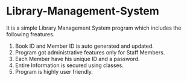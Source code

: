 # Library-Management-System

It is a simple Library Management System program which includes the following freatures.

1. Book ID and Member ID is auto generated and updated.
2. Program got administrative features only for Staff Members.
3. Each Member have his unique ID and a password.
4. Entire Information is secured using classes.
5. Program is highly user friendly.
